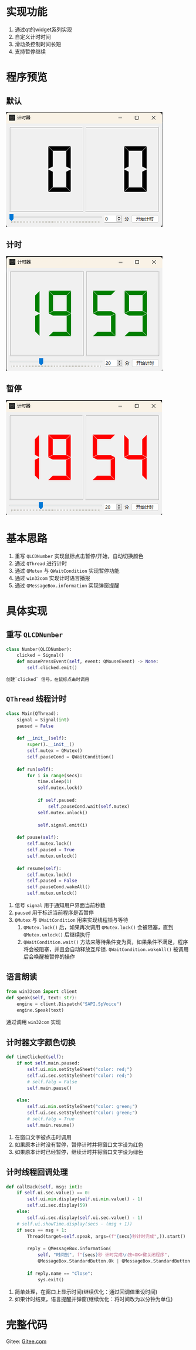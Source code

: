 # 实现功能

1. 通过qt的widget系列实现
2. 自定义计时时间
3. 滑动条控制时间长短
4. 支持暂停继续

# 程序预览

## 默认

![默认](./img/默认.png)

## 计时

![计时](./img/开始.png)

## 暂停

![暂停](./img/暂停.png)

# 基本思路

1. 重写 `QLCDNumber` 实现鼠标点击暂停/开始，自动切换颜色
2. 通过 `QThread` 进行计时
3. 通过 `QMutex` 与 `QWaitCondition` 实现暂停功能
4. 通过 `win32com` 实现计时语言播报
5. 通过 `QMessageBox.information` 实现弹窗提醒

# 具体实现

## 重写 `QLCDNumber`

```python
class Number(QLCDNumber):
    clicked = Signal()
    def mousePressEvent(self, event: QMouseEvent) -> None:
        self.clicked.emit()
```

    创建`clicked` 信号，在鼠标点击时调用

## `QThread` 线程计时

```python
class Main(QThread):
    signal = Signal(int)
    paused = False

    def __init__(self):
        super().__init__()
        self.mutex = QMutex()
        self.pauseCond = QWaitCondition()

    def run(self):
        for i in range(secs):
            time.sleep(1)
            self.mutex.lock()

            if self.paused:
                self.pauseCond.wait(self.mutex)
            self.mutex.unlock()

            self.signal.emit(i)

    def pause(self):
        self.mutex.lock()
        self.paused = True
        self.mutex.unlock()

    def resume(self):
        self.mutex.lock()
        self.paused = False
        self.pauseCond.wakeAll()
        self.mutex.unlock()

```

1. 信号 `signal` 用于通知用户界面当前秒数
2. `paused` 用于标识当前程序是否暂停
3. `QMutex` 与 `QWaitCondition` 用来实现线程锁与等待
   1. `QMutex.lock()` 后，如果再次调用 `QMutex.lock()` 会被阻塞，直到 `QMutex.unlock()` 后继续执行
   2. `QWaitCondition.wait()` 方法来等待条件变为真，如果条件不满足，程序将会被阻塞，并且会自动释放互斥锁. `QWaitCondition.wakeAll()` 被调用后会唤醒被暂停的操作

## 语言朗读

```python
from win32com import client
def speak(self, text: str):
    engine = client.Dispatch("SAPI.SpVoice")
    engine.Speak(text)
```

通过调用 `win32com` 实现

## 计时器文字颜色切换

```python
def timeClicked(self):
    if not self.main.paused:
        self.ui.min.setStyleSheet("color: red;")
        self.ui.sec.setStyleSheet("color: red;")
        # self.falg = False
        self.main.pause()

    else:
        self.ui.min.setStyleSheet("color: green;")
        self.ui.sec.setStyleSheet("color: green;")
        # self.falg = True
        self.main.resume()

```

1. 在窗口文字被点击时调用
2. 如果原本计时没有暂停，暂停计时并将窗口文字设为红色
3. 如果原本计时已经暂停，继续计时并将窗口文字设为绿色

## 计时线程回调处理

```python
def callBack(self, msg: int):
    if self.ui.sec.value() == 0:
        self.ui.min.display(self.ui.min.value() - 1)
        self.ui.sec.display(59)
    else:
        self.ui.sec.display(self.ui.sec.value() - 1)
    # self.ui.showTime.display(secs - (msg + 1))
    if secs == msg + 1:
        Thread(target=self.speak, args=(f"{secs}秒计时完成",)).start()

        reply = QMessageBox.information(
            self, "时间到", f"{secs}秒 计时完成\n按<OK>键关闭程序",
            QMessageBox.StandardButton.Ok | QMessageBox.StandardButton.Close)

        if reply.name == "Close":
            sys.exit()
```

1. 简单处理，在窗口上显示时间(继续优化：通过回调值重设时间)
2. 如果计时结束，语言提醒并弹窗(继续优化：将时间改为以分钟为单位)

# 完整代码

Gitee: [Gitee.com](https://gitee.com/dudu7615/python/tree/master/计时器/widgwt)
